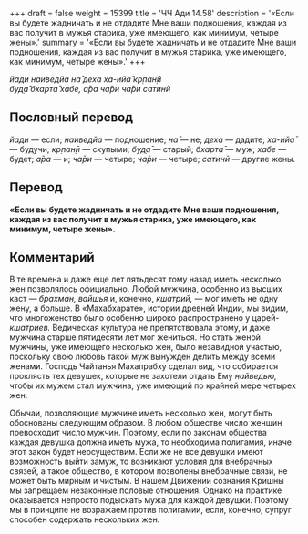 +++
draft = false
weight = 15399
title = 'ЧЧ Ади 14.58'
description = '«Если вы будете жадничать и не отдадите Мне ваши подношения, каждая из вас получит в мужья старика, уже имеющего, как минимум, четыре жены».'
summary = '«Если вы будете жадничать и не отдадите Мне ваши подношения, каждая из вас получит в мужья старика, уже имеющего, как минимум, четыре жены».'
+++

_йади наиведйа на̄ деха ха-ийа̄ кр̣пан̣ӣ  
буд̣а̄ бхарта̄ хабе, а̄ра ча̄ри ча̄ри сатинӣ_

## Пословный перевод

_йади_ — если; _наиведйа_ — подношение; _на̄_ — не; _деха_ — дадите; _ха_\-_ийа̄_ — будучи; _кр̣пан̣ӣ_ — скупыми; _буд̣а̄_ — старый; _бхарта̄_ — муж; _хабе_ — будет; _а̄ра_ — и; _ча̄ри_ — четыре; _ча̄ри_ — четыре; _сатинӣ_ — другие жены.

## Перевод

**«Если вы будете жадничать и не отдадите Мне ваши подношения, каждая из вас получит в мужья старика, уже имеющего, как минимум, четыре жены».**

## Комментарий

В те времена и даже еще лет пятьдесят тому назад иметь несколько жен позволялось официально. Любой мужчина, особенно из высших каст — _брахман, вайшья_ и, конечно, _кшатрий,_ — мог иметь не одну жену, а больше. В «Махабхарате», истории древней Индии, мы видим, что многоженство было особенно широко распространено у царей-_кшатриев._ Ведическая культура не препятствовала этому, и даже мужчина старше пятидесяти лет мог жениться. Но стать женой мужчины, уже имеющего несколько жен, было незавидной участью, поскольку свою любовь такой муж вынужден делить между всеми женами. Господь Чайтанья Махапрабху сделал вид, что собирается проклясть тех девушек, которые не захотели отдать Ему _найведью,_ чтобы их мужем стал мужчина, уже имеющий по крайней мере четырех жен.

Обычаи, позволяющие мужчине иметь несколько жен, могут быть обоснованы следующим образом. В любом обществе число женщин превосходит число мужчин. Поэтому, если по законам общества каждая девушка должна иметь мужа, то необходима полигамия, иначе этот закон будет неосуществим. Если же не все девушки имеют возможность выйти замуж, то возникают условия для внебрачных связей, а такое общество, в котором позволены внебрачные связи, не может быть мирным и чистым. В нашем Движении сознания Кришны мы запрещаем незаконные половые отношения. Однако на практике оказывается непросто подыскать мужа для каждой девушки. Поэтому мы в принципе не возражаем против полигамии, если, конечно, супруг способен содержать нескольких жен.
